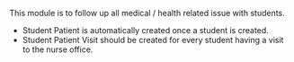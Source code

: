 This module is to follow up all medical / health related issue with students. 

* Student Patient is automatically created once a student is created. 
* Student Patient Visit should be created for every student having a visit to the nurse office. 
